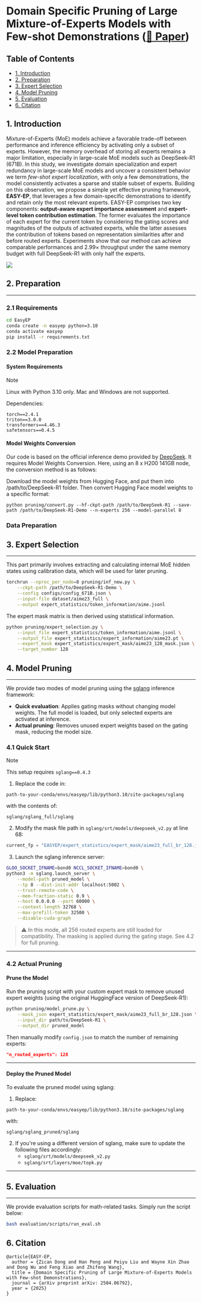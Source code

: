 # Domain Specific Pruning of Large Mixture-of-Experts Models with Few-shot Demonstrations ([📃 Paper](https://arxiv.org/abs/2504.06792))

## Table of Contents
- [1. Introduction](#1-introduction)
- [2. Preparation](#2-preparation)
- [3. Expert Selection](#3-expert-selection)
- [4. Model Pruning](#4-model-pruning)
- [5. Evaluation](#5-evaluation)
- [6. Citation](#6-citation)

## 1. Introduction
Mixture-of-Experts (MoE) models achieve a favorable trade-off between performance and inference efficiency by activating only a subset of experts. However, the memory overhead of storing all experts remains a major limitation, especially in large-scale MoE models such as DeepSeek-R1 (671B). In this study, we investigate domain specialization and expert redundancy in large-scale MoE models and uncover a consistent behavior we term *few-shot expert localization*, with only a few demonstrations, the model consistently activates a sparse and stable subset of experts. Building on this observation, we propose a simple yet effective pruning framework, **EASY-EP**, that leverages a few domain-specific demonstrations to identify and retain only the most relevant experts. EASY-EP comprises two key components: **output-aware expert importance assessment** and **expert-level token contribution estimation**. The former evaluates the importance of each expert for the current token by considering the gating scores and magnitudes of the outputs of activated experts, while the latter assesses the contribution of tokens based on representation similarities after and before routed experts. Experiments show that our method can achieve comparable performances and $2.99\times$ throughput under the same memory budget with full DeepSeek-R1 with only half the experts.

![](framework-v5.png)

## 2. Preparation
---

### 2.1 Requirements
```bash
cd EasyEP
conda create -n easyep python=3.10
conda activate easyep
pip install -r requirements.txt
```
### 2.2 Model Preparation

#### System Requirements
> [!NOTE] 
> Linux with Python 3.10 only. Mac and Windows are not supported.

Dependencies:
```pip-requirements
torch==2.4.1
triton==3.0.0
transformers==4.46.3
safetensors==0.4.5
```

#### Model Weights Conversion
Our code is based on the official inference demo provided by [DeepSeek](https://github.com/deepseek-ai/DeepSeek-V3/tree/main?tab=readme-ov-file#61-inference-with-deepseek-infer-demo-example-only). It requires Model Weights Conversion. Here, using an 8 x H200 141GB node, the conversion method is as follows:

Download the model weights from Hugging Face, and put them into /path/to/DeepSeek-R1 folder. Then convert Hugging Face model weights to a specific format:

```shell
python pruning/convert.py --hf-ckpt-path /path/to/DeepSeek-R1 --save-path /path/to/DeepSeek-R1-Demo --n-experts 256 --model-parallel 8
```

### Data Preparation


## 3. Expert Selection
---

This part primarily involves extracting and calculating internal MoE hidden states using calibration data, which will be used for later pruning.
```bash
torchrun --nproc_per_node=8 pruning/inf_new.py \
    --ckpt-path /path/to/DeepSeek-R1-Demo \
    --config configs/config_671B.json \
    --input-file dataset/aime23_full \
    --output expert_statistics/token_information/aime.jsonl
```

The expert mask matrix is then derived using statistical information. 
```bash
python pruning/expert_selection.py \
    --input_file expert_statistics/token_information/aime.jsonl \
    --output_file expert_statistics/expert_information/aime23.pt \
    --expert_mask expert_statistics/expert_mask/aime23_128_mask.json \
    --target_number 128
```


## 4. Model Pruning
---

We provide two modes of model pruning using the [sglang](https://github.com/InternLM/sglang) inference framework:

- **Quick evaluation**: Applies gating masks without changing model weights. The full model is loaded, but only selected experts are activated at inference.
- **Actual pruning**: Removes unused expert weights based on the gating mask, reducing the model size.

### 4.1 Quick Start

> [!NOTE]  
> This setup requires `sglang==0.4.3`

1. Replace the code in:
```
path-to-your-conda/envs/easyep/lib/python3.10/site-packages/sglang
```
with the contents of:
```
sglang/sglang_full/sglang
```

2. Modify the mask file path in `sglang/srt/models/deepseek_v2.py` at line 68:
```python
current_fp = "EASYEP/expert_statistics/expert_mask/aime23_full_br_128.json"  # Replace with your own mask path
```

3. Launch the sglang inference server:
```bash
GLOO_SOCKET_IFNAME=bond0 NCCL_SOCKET_IFNAME=bond0 \
python3 -m sglang.launch_server \
    --model-path pruned_model \
    --tp 8 --dist-init-addr localhost:5002 \
    --trust-remote-code \
    --mem-fraction-static 0.9 \
    --host 0.0.0.0 --port 60000 \
    --context-length 32768 \
    --max-prefill-token 32500 \
    --disable-cuda-graph 
```

> ⚠️ In this mode, all 256 routed experts are still loaded for compatibility. The masking is applied during the gating stage. See 4.2 for full pruning.

---

### 4.2 Actual Pruning

#### Prune the Model

Run the pruning script with your custom expert mask to remove unused expert weights (using the original HuggingFace version of DeepSeek-R1):

```bash
python pruning/model_prune.py \
    --mask_json expert_statistics/expert_mask/aime23_full_br_128.json \
    --input_dir path/to/DeepSeek-R1 \
    --output_dir pruned_model
```

Then manually modify `config.json` to match the number of remaining experts:
```json
"n_routed_experts": 128
```

---

#### Deploy the Pruned Model

To evaluate the pruned model using sglang:

1. Replace:
```
path-to-your-conda/envs/easyep/lib/python3.10/site-packages/sglang
```
with:
```
sglang/sglang_pruned/sglang
```

2. If you're using a different version of sglang, make sure to update the following files accordingly:
   - `sglang/srt/models/deepseek_v2.py`
   - `sglang/srt/layers/moe/topk.py`

---

## 5. Evaluation
---

We provide evaluation scripts for math-related tasks. Simply run the script below:

```bash
bash evaluation/scripts/run_eval.sh
```

## 6. Citation
```
@article{EASY-EP,
  author = {Zican Dong and Han Peng and Peiyu Liu and Wayne Xin Zhao and Dong Wu and Feng Xiao and Zhifeng Wang},
  title = {Domain Specific Pruning of Large Mixture-of-Experts Models with Few-shot Demonstrations},
  journal = {arXiv preprint arXiv: 2504.06792},
  year = {2025}
}
```
